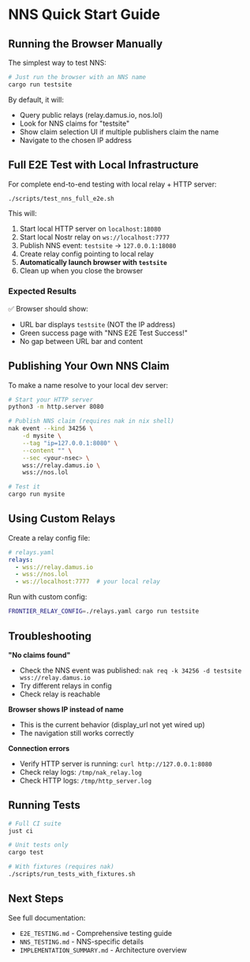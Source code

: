 # NNS Quick Start Guide

## Running the Browser Manually

The simplest way to test NNS:

```bash
# Just run the browser with an NNS name
cargo run testsite
```

By default, it will:
- Query public relays (relay.damus.io, nos.lol)
- Look for NNS claims for "testsite"
- Show claim selection UI if multiple publishers claim the name
- Navigate to the chosen IP address

## Full E2E Test with Local Infrastructure

For complete end-to-end testing with local relay + HTTP server:

```bash
./scripts/test_nns_full_e2e.sh
```

This will:
1. Start local HTTP server on `localhost:18080`
2. Start local Nostr relay on `ws://localhost:7777`
3. Publish NNS event: `testsite` → `127.0.0.1:18080`
4. Create relay config pointing to local relay
5. **Automatically launch browser with `testsite`**
6. Clean up when you close the browser

### Expected Results

✅ Browser should show:
- URL bar displays `testsite` (NOT the IP address)
- Green success page with "NNS E2E Test Success!"
- No gap between URL bar and content

## Publishing Your Own NNS Claim

To make a name resolve to your local dev server:

```bash
# Start your HTTP server
python3 -m http.server 8080

# Publish NNS claim (requires nak in nix shell)
nak event --kind 34256 \
    -d mysite \
    --tag "ip=127.0.0.1:8080" \
    --content "" \
    --sec <your-nsec> \
    wss://relay.damus.io \
    wss://nos.lol

# Test it
cargo run mysite
```

## Using Custom Relays

Create a relay config file:

```yaml
# relays.yaml
relays:
  - wss://relay.damus.io
  - wss://nos.lol
  - ws://localhost:7777  # your local relay
```

Run with custom config:

```bash
FRONTIER_RELAY_CONFIG=./relays.yaml cargo run testsite
```

## Troubleshooting

**"No claims found"**
- Check the NNS event was published: `nak req -k 34256 -d testsite wss://relay.damus.io`
- Try different relays in config
- Check relay is reachable

**Browser shows IP instead of name**
- This is the current behavior (display_url not yet wired up)
- The navigation still works correctly

**Connection errors**
- Verify HTTP server is running: `curl http://127.0.0.1:8080`
- Check relay logs: `/tmp/nak_relay.log`
- Check HTTP logs: `/tmp/http_server.log`

## Running Tests

```bash
# Full CI suite
just ci

# Unit tests only
cargo test

# With fixtures (requires nak)
./scripts/run_tests_with_fixtures.sh
```

## Next Steps

See full documentation:
- `E2E_TESTING.md` - Comprehensive testing guide
- `NNS_TESTING.md` - NNS-specific details
- `IMPLEMENTATION_SUMMARY.md` - Architecture overview
